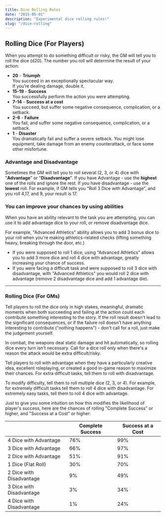 ```yaml
---
title: Dice Rolling Rules
date: "2015-05-01"
description: "Experimental dice rolling rules!"
slug: "/dice-rolling"
---
```


## Rolling Dice (For Players)

When you attempt to do something difficult or risky, the GM will tell you to roll the dice (d20). The number you roll will determine the result of your action:

- **20** - **Triumph**  
You succeed in an exceptionally spectacular way.  
If you’re dealing damage, double it.
- **15-19** - **Success**  
You successfully perform the action you were attempting.
- **7-14** - **Success at a cost**  
You succeed, but suffer some negative consequence, complication, or a setback.
- **2-6** - **Failure**  
You fail, and suffer some negative consequence, complication, or a setback.
- **1** - **Disaster**  
You dramatically fail and suffer a severe setback. You might lose equipment, take damage from an enemy counterattack, or face some other misfortune.

### Advantage and Disadvantage
Sometimes the GM will tell you to roll several (2, 3, or 4) dice with "**Advantage**" or "**Disadvantage**". If you have Advantage - use the **highest** one of the rolls and ignore the rest. If you have disadvantage - use the **lowest** roll. For example, if GM tells you "Roll 3 Dice with Advantage", and you roll 4,17, and 9, your result is 17.

### You can improve your chances by using abilities
When you have an ability relevant to the task you are attempting, you can use it to add advantage dice to your roll, or remove disadvantage dice.

For example, "Advanced Athletics" ability allows you to add 3 bonus dice to your roll when you're making athletics-related checks (lifting something heavy, breaking through the door, etc.)

- If you were supposed to roll 1 dice, using "Advanced Athletics" allows you to add 3 more dice and roll 4 dice with advantage, greatly increasing your chance of success.
- If you were facing a difficult task and were supposed to roll 3 dice with disadvantage, with "Advanced Athletics" you would roll 2 dice with advantage (remove 2 disadvantage dice and add 1 advantage die).



----

### Rolling Dice (For GMs)

Tell players to roll the dice only in high stakes, meaningful, dramatic moments when both succeeding and failing at the action could each contribute something interesting to the story. If the roll result doesn't lead to the significant consequences, or if the failure roll doesn't have anything interesting to contribute ("nothing happens") - don't call for a roll, just make the judgement yourself.

In combat, the weapons deal static damage and hit automatically, so rolling dice every turn isn't necessary. Call for a dice roll only when there's a reason the attack would be extra difficult/risky.

Tell players to roll with advantage when they have a particularly creative idea, excellent roleplaying, or created a good in-game reason to maximize their chances. For extra difficult tasks, tell them to roll with disadvantage.

To modify difficulty, tell them to roll multiple dice (2, 3, or 4). For example, for extremely difficult tasks tell them to roll 4 dice with disadvantage. For extremely easy tasks, tell them to roll 4 dice with advantage.

Just to give you some intuition on how this modifies the likelihood of player's success, here are the chances of rolling "Complete Success" or higher, and "Success at a Cost" or higher:

|                          | Complete Success | Success at a Cost |
|--------------------------|------------------|-------------------|
| 4 Dice with Advantage    | 76%              | 99%               |
| 3 Dice with Advantage    | 66%              | 97%               |
| 2 Dice with Advantage    | 51%              | 91%               |
| 1 Dice (Flat Roll)       | 30%              | 70%               |
| 2 Dice with Disadvantage | 9%               | 49%               |
| 3 Dice with Disadvantage | 3%               | 34%               |
| 4 Dice with Disadvantage | 1%               | 24%               |

